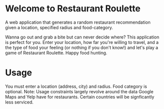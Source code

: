 # Welcome to Restaurant Roulette
 A web application that generates a random restaurant recommendation given a location, specified radius and food-category.
 
Wanna go out and grab a bite but can never decide where? This application is perfect for you. Enter your location, how far you're willing to travel, and a the type of food your feeling (or nothing if you don't know!) and let's play a game of Restaurant Roulette. Happy food hunting.

# Usage
You must enter a location (address, city) and radius. Food category is optional.
Note: Usage constraints largely revolve around the data Google Maps and Yelp have for restaurants. Certain countries will be signficantly less serviced. 
